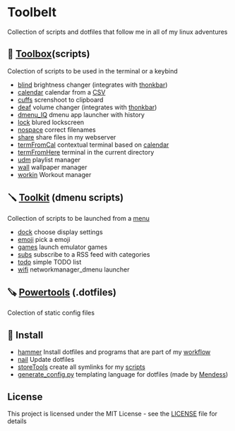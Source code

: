# Toolbelt 
Collection of scripts and dotfiles that follow me in all of my linux adventures

## 🧰 [Toolbox](toolbox)(scripts)
Colection of scripts to be used in the terminal or a keybind
* [blind](toolbox/blind.tool) brightness changer (integrates with [thonkbar](powertools/thonkbar))
* [calendar](toolbox/calendar.tool) calendar from a [CSV](toolbox/.timetable)
* [cuffs](toolbox/cuffs.tools) screnshoot to clipboard
* [deaf](toolbox/deaf.tool) volume changer (integrates with [thonkbar](powertools/thonkbar))
* [dmenu_IQ](toolbox/dmenu_IQ.tool) dmenu app launcher with history
* [lock](toolbox/lock.tool) blured lockscreen
* [nospace](toolbox/nospace.tool) correct filenames
* [share](toolbox/share.tool) share files in my webserver
* [termFromCal](toolbox/termFromCal.tool) contextual terminal based on [calendar](toolbox/calendar.tool)
* [termFromHere](toolbox/termFromHere.tool) terminal in the current directory
* [udm](toolbox/udm.tool) playlist manager
* [wall](toolbox/wall.tool) wallpaper manager
* [workin](toolbox/workin.tool) Workout manager

## 🪛 [Toolkit](toolkit) (dmenu scripts)
Collection of scripts to be launched from a [menu](toolbox/menu.tool)
* [dock](toolkit/dock.menu) choose display settings
* [emoji](toolkit/emoji.menu) pick a emoji
* [games](toolkit/games.menu) launch emulator games
* [subs](toolkit/subs.menu) subscribe to a RSS feed with categories
* [todo](toolkit/todo.menu) simple TODO list
* [wifi](toolkit/wifi.menu) networkmanager_dmenu launcher

## 🪚 [Powertools](powertools) (.dotfiles)
Colection of static config files

## 🔗 Install
* [hammer](hammer) Install dotfiles and programs that are part of my [workflow](.workflow)
* [nail](nail) Update dotfiles
* [storeTools](storeTools) create all symlinks for my [scripts](toolbox)
* [generate_config.py](generate_config.py) templating language for dotfiles (made by [Mendess](https://github.com/mendess/spell-book))

## License
This project is licensed under the MIT License - see the [LICENSE](LICENSE) file for details
